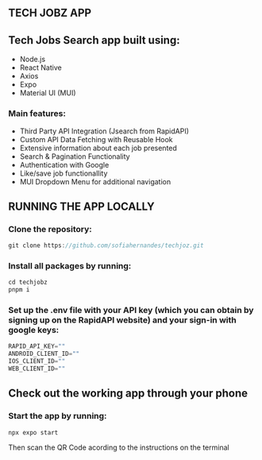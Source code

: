 ## TECH JOBZ APP
## Tech Jobs Search app built using:
- Node.js
- React Native
- Axios
- Expo
- Material UI (MUI)

### Main features:
- Third Party API Integration (Jsearch from RapidAPI)
- Custom API Data Fetching with Reusable Hook
- Extensive information about each job presented
- Search & Pagination Functionality
- Authentication with Google
- Like/save job functionallity
- MUI Dropdown Menu for additional navigation


## RUNNING THE APP LOCALLY
### Clone the repository:
```jsx
git clone https://github.com/sofiahernandes/techjoz.git
```

### Install all packages by running:
```jsx
cd techjobz
pnpm i
```

### Set up the .env file with your API key (which you can obtain by signing up on the RapidAPI website) and your sign-in with google keys:
```jsx
RAPID_API_KEY=""
ANDROID_CLIENT_ID=""
IOS_CLIENT_ID=""
WEB_CLIENT_ID=""
```

## Check out the working app through your phone
### Start the app by running:
```jsx
npx expo start
```
Then scan the QR Code acording to the instructions on the terminal

